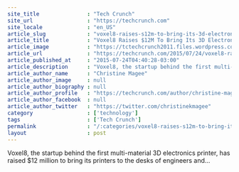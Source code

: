 ```yaml
---
site_title               : "Tech Crunch"
site_url                 : "https://techcrunch.com"
site_locale              : "en_US"
article_slug             : "voxel8-raises-s12m-to-bring-its-3d-electronics-printer-to-market"
article_title            : "Voxel8 Raises $12M To Bring Its 3D Electronics Printer To Market"
article_image            : "https://tctechcrunch2011.files.wordpress.com/2015/07/voxel8_printer.png?w=764&h=400&crop=1"
article_url              : "https://techcrunch.com/2015/07/24/voxel8-raises-12m-to-bring-its-3d-electronics-printers-to-market/"
article_published_at     : "2015-07-24T04:40:28-03:00"
article_description      : "Voxel8, the startup behind the first multi-material 3D electronics printer, has raised $12 million to bring its printers to the desks of engineers and..."
article_author_name      : "Christine Magee"
article_author_image     : null
article_author_biography : null
article_author_profile   : "https://techcrunch.com/author/christine-magee/"
article_author_facebook  : null
article_author_twitter   : "https://twitter.com/christinekmagee"
category                 : ['technology']
tags                     : ['Tech Crunch']
permalink                : "/:categories/voxel8-raises-s12m-to-bring-its-3d-electronics-printer-to-market/"
layout                   : post
---
```


Voxel8, the startup behind the first multi-material 3D electronics printer, has raised $12 million to bring its printers to the desks of engineers and...
